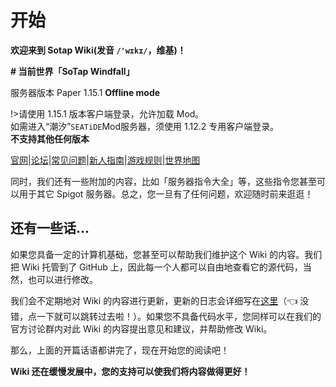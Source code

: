 # 开始

**欢迎来到 Sotap Wiki(发音 `/'wɪkɪ/`，维基)！**

**# 当前世界「SoTap Windfall」**

服务器版本 Paper 1.15.1 **Offline mode**

!>请使用 1.15.1 版本客户端登录，允许加载 Mod。  
如需进入“潮汐”<code>SEATiDE</code>Mod服务器，须使用 1.12.2 专用客户端登录。  
**不支持其他任何版本**

[官网](https://sotap.org/)|[论坛](https://g.sotap.org/)|[常见问题](https://sotap.org/faq)|[新人指南](https://sotap.org/)|[游戏规则](https://sotap.org/rule)|[世界地图](http://play.sotap.org:8123)

同时，我们还有一些附加的内容，比如「服务器指令大全」等，这些指令您甚至可以用于其它 Spigot 服务器。总之，您一旦有了任何问题，欢迎随时前来逛逛！

## 还有一些话...

如果您具备一定的计算机基础，您甚至可以帮助我们维护这个 Wiki 的内容。我们把 Wiki 托管到了 GitHub 上，因此每一个人都可以自由地查看它的源代码，当然，也可以进行修改。

我们会不定期地对 Wiki 的内容进行更新，更新的日志会详细写在[这里](changelog.md)（👈 没错，点一下就可以跳转过去啦！）。如果您不具备代码水平，您同样可以在我们的官方讨论群内对此 Wiki 的内容提出意见和建议，并帮助修改 Wiki。

那么，上面的开篇话语都讲完了，现在开始您的阅读吧！

**Wiki 还在缓慢发展中，您的支持可以使我们将内容做得更好！**
